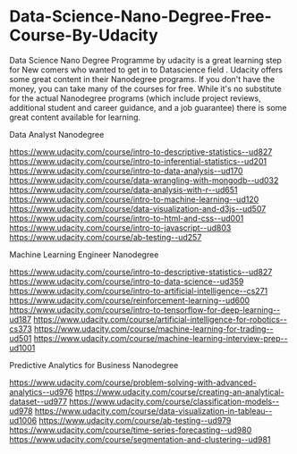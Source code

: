 # Data-Science-Nano-Degree-Free-Course-By-Udacity
Data Science Nano Degree Programme by udacity is a great learning step for New comers who wanted to get in to Datascience field . Udacity offers some great content in their Nanodegree programs. If you don't have the money,  you can take many of the courses for free.  While it's no substitute for the actual Nanodegree programs (which include project reviews, additional student and career guidance, and a job guarantee) there is some great content available for learning.

Data Analyst Nanodegree

https://www.udacity.com/course/intro-to-descriptive-statistics--ud827
https://www.udacity.com/course/intro-to-inferential-statistics--ud201
https://www.udacity.com/course/intro-to-data-analysis--ud170
https://www.udacity.com/course/data-wrangling-with-mongodb--ud032
https://www.udacity.com/course/data-analysis-with-r--ud651
https://www.udacity.com/course/intro-to-machine-learning--ud120
https://www.udacity.com/course/data-visualization-and-d3js--ud507
https://www.udacity.com/course/intro-to-html-and-css--ud001
https://www.udacity.com/course/intro-to-javascript--ud803
https://www.udacity.com/course/ab-testing--ud257





Machine Learning Engineer Nanodegree

https://www.udacity.com/course/intro-to-descriptive-statistics--ud827
https://www.udacity.com/course/intro-to-data-science--ud359
https://www.udacity.com/course/intro-to-artificial-intelligence--cs271
https://www.udacity.com/course/reinforcement-learning--ud600
https://www.udacity.com/course/intro-to-tensorflow-for-deep-learning--ud187
https://www.udacity.com/course/artificial-intelligence-for-robotics--cs373
https://www.udacity.com/course/machine-learning-for-trading--ud501
https://www.udacity.com/course/machine-learning-interview-prep--ud1001

Predictive Analytics for Business Nanodegree

https://www.udacity.com/course/problem-solving-with-advanced-analytics--ud976
https://www.udacity.com/course/creating-an-analytical-dataset--ud977
https://www.udacity.com/course/classification-models--ud978
https://www.udacity.com/course/data-visualization-in-tableau--ud1006
https://www.udacity.com/course/ab-testing--ud979
https://www.udacity.com/course/time-series-forecasting--ud980
https://www.udacity.com/course/segmentation-and-clustering--ud981
